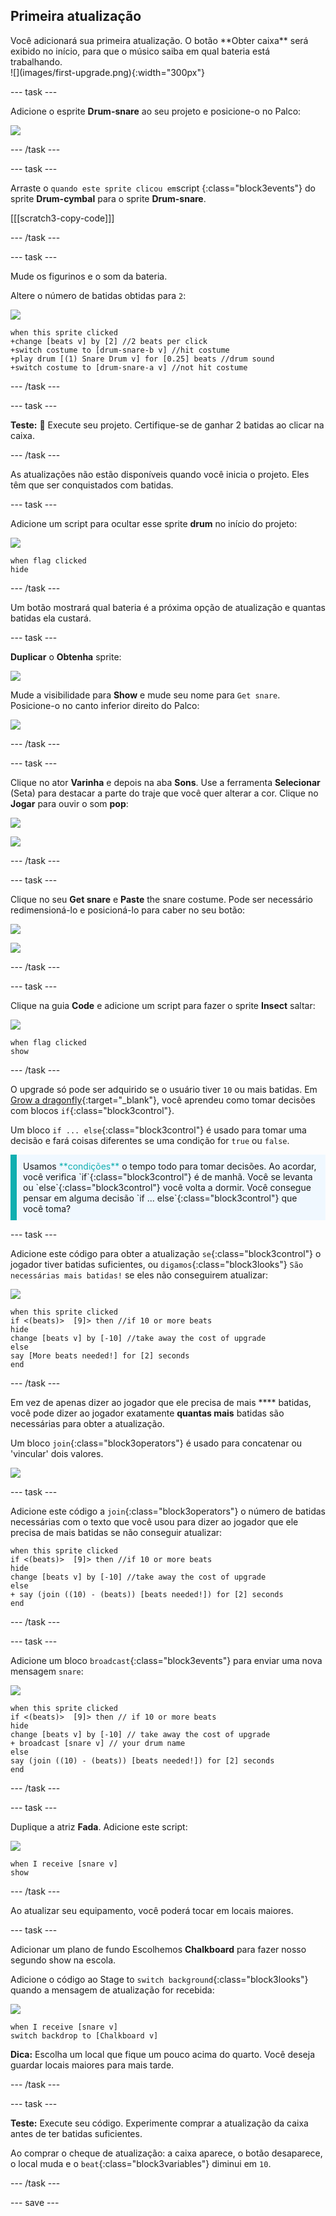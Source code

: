 ## Primeira atualização

<div style="display: flex; flex-wrap: wrap">
<div style="flex-basis: 200px; flex-grow: 1; margin-right: 15px;">
Você adicionará sua primeira atualização. O botão **Obter caixa** será exibido no início, para que o músico saiba em qual bateria está trabalhando.
</div>
<div>
![](images/first-upgrade.png){:width="300px"}
</div>
</div>

--- task ---

Adicione o esprite **Drum-snare** ao seu projeto e posicione-o no Palco:

![](images/snare-stage.png)

--- /task ---

--- task ---

Arraste o `quando este sprite clicou em`script {:class="block3events"} do sprite **Drum-cymbal** para o sprite **Drum-snare**.

[[[scratch3-copy-code]]]

--- /task ---

--- task ---

Mude os figurinos e o som da bateria.

Altere o número de batidas obtidas para `2`:

![](images/snare-icon.png)

```blocks3
when this sprite clicked
+change [beats v] by [2] //2 beats per click
+switch costume to [drum-snare-b v] //hit costume
+play drum [(1) Snare Drum v] for [0.25] beats //drum sound
+switch costume to [drum-snare-a v] //not hit costume
```

--- /task ---

--- task ---

**Teste:** 🔄 Execute seu projeto. Certifique-se de ganhar 2 batidas ao clicar na caixa.

--- /task ---

As atualizações não estão disponíveis quando você inicia o projeto. Eles têm que ser conquistados com batidas.

--- task ---

Adicione um script para ocultar esse sprite **drum** no início do projeto:

![](images/snare-icon.png)

```blocks3
when flag clicked
hide
```

--- /task ---

Um botão mostrará qual bateria é a próxima opção de atualização e quantas batidas ela custará.

--- task ---

**Duplicar** o **Obtenha** sprite:

![](images/duplicate-get.png)

Mude a visibilidade para **Show** e mude seu nome para `Get snare`. Posicione-o no canto inferior direito do Palco:

![](images/get-snare.png)

--- /task ---

--- task ---

Clique no ator **Varinha** e depois na aba **Sons**. Use a ferramenta **Selecionar** (Seta) para destacar a parte do traje que você quer alterar a cor. Clique no **Jogar** para ouvir o som **pop**:

![](images/snare-icon.png)

![](images/copy-costume.png)

--- /task ---

--- task ---

Clique no seu **Get snare** e **Paste** the snare costume. Pode ser necessário redimensioná-lo e posicioná-lo para caber no seu botão:

![](images/get-snare-icon.png)

![](images/paste-costume.png)

--- /task ---

--- task ---

Clique na guia **Code** e adicione um script para fazer o sprite **Insect** saltar:

![](images/get-snare-icon.png)

```blocks3
when flag clicked
show
```

--- /task ---

O upgrade só pode ser adquirido se o usuário tiver `10` ou mais batidas. Em [Grow a dragonfly](https://projects.raspberrypi.org/en/projects/grow-a-dragonfly){:target="_blank"}, você aprendeu como tomar decisões com blocos `if`{:class="block3control"}.

Um bloco `if ... else`{:class="block3control"} é usado para tomar uma decisão e fará coisas diferentes se uma condição for `true` ou `false`.

<p style="border-left: solid; border-width:10px; border-color: #0faeb0; background-color: aliceblue; padding: 10px;">
Usamos <span style="color: #0faeb0">**condições**</span> o tempo todo para tomar decisões. Ao acordar, você verifica `if`{:class="block3control"} é de manhã. Você se levanta ou `else`{:class="block3control"} você volta a dormir. Você consegue pensar em alguma decisão `if ... else`{:class="block3control"} que você toma? 
</p>

--- task ---

Adicione este código para obter a atualização `se`{:class="block3control"} o jogador tiver batidas suficientes, ou `digamos`{:class="block3looks"} `São necessárias mais batidas!` se eles não conseguirem atualizar:

![](images/get-snare-icon.png)

```blocks3
when this sprite clicked
if <(beats)>  [9]> then //if 10 or more beats
hide
change [beats v] by [-10] //take away the cost of upgrade
else
say [More beats needed!] for [2] seconds 
end
```

--- /task ---

Em vez de apenas dizer ao jogador que ele precisa de mais **** batidas, você pode dizer ao jogador exatamente **quantas mais** batidas são necessárias para obter a atualização.

Um bloco `join`{:class="block3operators"} é usado para concatenar ou 'vincular' dois valores.

![](images/get-snare-icon.png)

--- task ---

Adicione este código a `join`{:class="block3operators"} o número de batidas necessárias com o texto que você usou para dizer ao jogador que ele precisa de mais batidas se não conseguir atualizar:

```blocks3
when this sprite clicked
if <(beats)>  [9]> then //if 10 or more beats
hide
change [beats v] by [-10] //take away the cost of upgrade
else
+ say (join ((10) - (beats)) [beats needed!]) for [2] seconds
end
```

--- /task ---

--- task ---

Adicione um bloco `broadcast`{:class="block3events"} para enviar uma nova mensagem `snare`:

![](images/get-snare-icon.png)

```blocks3
when this sprite clicked
if <(beats)>  [9]> then // if 10 or more beats
hide
change [beats v] by [-10] // take away the cost of upgrade
+ broadcast [snare v] // your drum name
else
say (join ((10) - (beats)) [beats needed!]) for [2] seconds
end
```

--- /task ---

--- task ---

Duplique a atriz **Fada**. Adicione este script:

![](images/snare-icon.png)

```blocks3
when I receive [snare v]
show
```

--- /task ---

Ao atualizar seu equipamento, você poderá tocar em locais maiores.

--- task ---

Adicionar um plano de fundo Escolhemos **Chalkboard** para fazer nosso segundo show na escola.

Adicione o código ao Stage to `switch background`{:class="block3looks"} quando a mensagem de atualização for recebida:

![](images/stage-icon.png)

```blocks3
when I receive [snare v]
switch backdrop to [Chalkboard v]
```

**Dica:** Escolha um local que fique um pouco acima do quarto. Você deseja guardar locais maiores para mais tarde.

--- /task ---

--- task ---

**Teste:** Execute seu código. Experimente comprar a atualização da caixa antes de ter batidas suficientes.

Ao comprar o cheque de atualização: a caixa aparece, o botão desaparece, o local muda e o `beat`{:class="block3variables"} diminui em `10`.

--- /task ---

--- save ---
